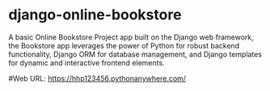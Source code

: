 # django-online-bookstore
A basic Online Bookstore Project app built on the Django web framework, the Bookstore app leverages the power of Python for robust backend functionality, Django ORM for database management, and Django templates for dynamic and interactive frontend elements.

#Web URL: https://hhp123456.pythonanywhere.com/
